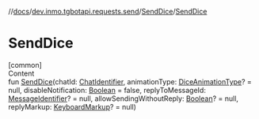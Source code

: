 //[docs](../../../index.md)/[dev.inmo.tgbotapi.requests.send](../index.md)/[SendDice](index.md)/[SendDice](-send-dice.md)



# SendDice  
[common]  
Content  
fun [SendDice](-send-dice.md)(chatId: [ChatIdentifier](../../dev.inmo.tgbotapi.types/-chat-identifier/index.md), animationType: [DiceAnimationType](../../dev.inmo.tgbotapi.types.dice/-dice-animation-type/index.md)? = null, disableNotification: [Boolean](https://kotlinlang.org/api/latest/jvm/stdlib/kotlin/-boolean/index.html) = false, replyToMessageId: [MessageIdentifier](../../dev.inmo.tgbotapi.types/index.md#%5Bdev.inmo.tgbotapi.types%2FMessageIdentifier%2F%2F%2FPointingToDeclaration%2F%5D%2FClasslikes%2F625018081)? = null, allowSendingWithoutReply: [Boolean](https://kotlinlang.org/api/latest/jvm/stdlib/kotlin/-boolean/index.html)? = null, replyMarkup: [KeyboardMarkup](../../dev.inmo.tgbotapi.types.buttons/-keyboard-markup/index.md)? = null)  



